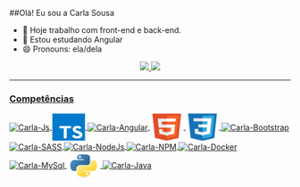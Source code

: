 ##Olá! Eu sou a Carla Sousa

- 🔭 Hoje trabalho com front-end e back-end.
- 🌱 Estou estudando Angular
- 😄 Pronouns: ela/dela

<div align="center">
  <a href="https://github.com/carlansouza">
  <img height="180em" src="https://github-readme-stats.vercel.app/api?username=carlansouza&show_icons=true&theme=dark&include_all_commits=true&count_private=true"/>
  <img height="180em" src="https://github-readme-stats.vercel.app/api/top-langs/?username=carlansouza&layout=compact&langs_count=7&theme=dark"/>
</div>
<hr>

<h3>Competências</h3>

<div style="display: inline_block><br>
  <img align="center" alt="Carla-Js" height="50" width="60" src="https://cdn.jsdelivr.net/gh/devicons/devicon/icons/javascript/javascript-original.svg">
  <img align="center" alt="Carla-Js" height="50" width="60" src="https://cdn.jsdelivr.net/gh/devicons/devicon/icons/javascript/javascript-original.svg">
  <img align="center" alt="Carla-Ts" height="50" width="60" src="https://raw.githubusercontent.com/devicons/devicon/master/icons/typescript/typescript-plain.svg">
  <img align="center" alt="Carla-Angular" hheight="50" width="60" src="https://cdn.jsdelivr.net/gh/devicons/devicon/icons/angularjs/angularjs-original.svg">
  <img align="center" alt="Carla-HTML" height="50" width="60" src="https://raw.githubusercontent.com/devicons/devicon/master/icons/html5/html5-original.svg">
  <img align="center" alt="Carla-CSS" height="50" width="60" src="https://raw.githubusercontent.com/devicons/devicon/master/icons/css3/css3-original.svg">
  <img align="center" alt="Carla-Bootstrap" height="50" width="60"" src="https://cdn.jsdelivr.net/gh/devicons/devicon/icons/bootstrap/bootstrap-plain-wordmark.svg">
  <img align="center" alt="Carla-SASS" height="50" width="60"" src="https://cdn.jsdelivr.net/gh/devicons/devicon/icons/sass/sass-original.svg">
  <img align="center" alt="Carla-NodeJs" height="50" width="60"" src="https://cdn.jsdelivr.net/gh/devicons/devicon/icons/nodejs/nodejs-original.svg">
  <img align="center" alt="Carla-NPM" height="50" width="60"" src="https://cdn.jsdelivr.net/gh/devicons/devicon/icons/npm/npm-original-wordmark.svg">
  <img align="center" alt="Carla-Docker" height="50" width="60" src="https://cdn.jsdelivr.net/gh/devicons/devicon/icons/docker/docker-original-wordmark.svg">
  <img align="center" alt="Carla-MySql" height="60" width="70" src="https://cdn.jsdelivr.net/gh/devicons/devicon/icons/mysql/mysql-original-wordmark.svg">
  <img align="center" alt="Carla-Python" height="50" width="60" src="https://raw.githubusercontent.com/devicons/devicon/master/icons/python/python-original.svg">
  <img align="center" alt="Carla-Java" height="50" width="60" src="https://cdn.jsdelivr.net/gh/devicons/devicon/icons/java/java-original.svg">
 
</div>
